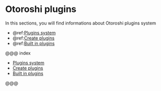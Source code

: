 # Otoroshi plugins

In this sections, you will find informations about Otoroshi plugins system

* @ref:[Plugins system](./plugins.md)
* @ref:[Create plugins](./create-plugins.md)
* @ref:[Built in plugins](./built-in-plugins.md)

@@@ index

* [Plugins system](./plugins.md)
* [Create plugins](./create-plugins.md)
* [Built in plugins](./built-in-plugins.md)

@@@